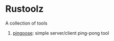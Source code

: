 # Rustoolz

A collection of tools

1. [pingoose](./pingoose/README.md): simple server/client ping-pong tool
